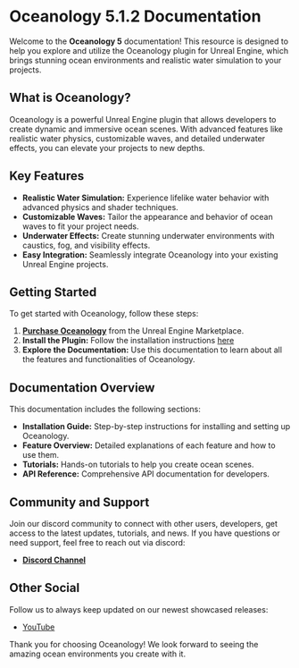 # Oceanology 5.1.2 Documentation

Welcome to the **Oceanology 5** documentation! This resource is designed to help you explore and utilize the Oceanology plugin for Unreal Engine, which brings stunning ocean environments and realistic water simulation to your projects.

## What is Oceanology?

Oceanology is a powerful Unreal Engine plugin that allows developers to create dynamic and immersive ocean scenes. With advanced features like realistic water physics, customizable waves, and detailed underwater effects, you can elevate your projects to new depths.

## Key Features

- **Realistic Water Simulation:** Experience lifelike water behavior with advanced physics and shader techniques.
- **Customizable Waves:** Tailor the appearance and behavior of ocean waves to fit your project needs.
- **Underwater Effects:** Create stunning underwater environments with caustics, fog, and visibility effects.
- **Easy Integration:** Seamlessly integrate Oceanology into your existing Unreal Engine projects.

## Getting Started

To get started with Oceanology, follow these steps:

1. **[Purchase Oceanology](https://www.unrealengine.com/marketplace/en-US/product/oceanology)** from the Unreal Engine Marketplace.
2. **Install the Plugin:** Follow the installation instructions [here](./getting-started/installation.md)
3. **Explore the Documentation:** Use this documentation to learn about all the features and functionalities of Oceanology.

## Documentation Overview

This documentation includes the following sections:

- **Installation Guide:** Step-by-step instructions for installing and setting up Oceanology.
- **Feature Overview:** Detailed explanations of each feature and how to use them.
- **Tutorials:** Hands-on tutorials to help you create ocean scenes.
- **API Reference:** Comprehensive API documentation for developers.

## Community and Support

Join our discord community to connect with other users, developers, get access to the latest updates, tutorials, and news. If you have questions or need support, feel free to reach out via discord:

- **[Discord Channel](https://discord.gg/QYkuHbrgHS)**

## Other Social

Follow us to always keep updated on our newest showcased releases:

- [YouTube](https://www.youtube.com/channel/UCOC9QcesgNX3d7tEfRpvZ7Q)

Thank you for choosing Oceanology! We look forward to seeing the amazing ocean environments you create with it.